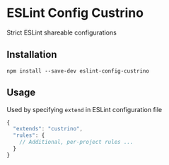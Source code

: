 # ESLint Config Custrino

Strict ESLint shareable configurations

## Installation

```shell
npm install --save-dev eslint-config-custrino
```

## Usage

Used by specifying `extend` in ESLint configuration file

```js
{
  "extends": "custrino",
  "rules": {
    // Additional, per-project rules ...
  }
}
```
